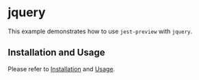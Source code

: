 # jquery

This example demonstrates how to use `jest-preview` with `jquery`.

## Installation and Usage

Please refer to [Installation](https://www.jest-preview.com/docs/getting-started/installation/) and [Usage](https://www.jest-preview.com/docs/getting-started/usage/).
